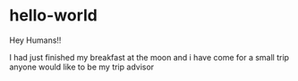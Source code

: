 # hello-world




Hey Humans!!

I had just finished my breakfast at the moon and i have come for a small trip
anyone would like to be my trip advisor 

